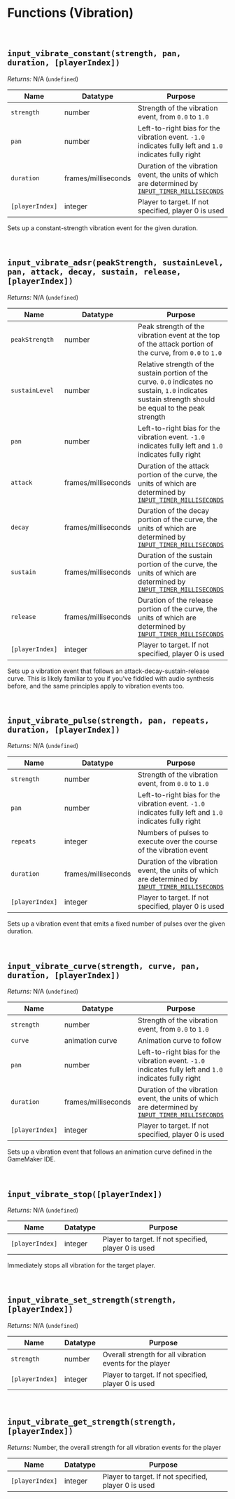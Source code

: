 # Functions (Vibration)

&nbsp;

## `input_vibrate_constant(strength, pan, duration, [playerIndex])`

*Returns:* N/A (`undefined`)

|Name           |Datatype           |Purpose                                                                                                          |
|---------------|-------------------|-----------------------------------------------------------------------------------------------------------------|
|`strength`     |number             |Strength of the vibration event, from `0.0` to `1.0`                                                             |
|`pan`          |number             |Left-to-right bias for the vibration event. `-1.0` indicates fully left and `1.0` indicates fully right          |
|`duration`     |frames/milliseconds|Duration of the vibration event, the units of which are determined by [`INPUT_TIMER_MILLISECONDS`](Configuration)|
|`[playerIndex]`|integer            |Player to target. If not specified, player 0 is used                                                             |

Sets up a constant-strength vibration event for the given duration.

&nbsp;

## `input_vibrate_adsr(peakStrength, sustainLevel, pan, attack, decay, sustain, release, [playerIndex])`

*Returns:* N/A (`undefined`)

|Name           |Datatype           |Purpose                                                                                                                                                 |
|---------------|-------------------|--------------------------------------------------------------------------------------------------------------------------------------------------------|
|`peakStrength` |number             |Peak strength of the vibration event at the top of the attack portion of the curve, from `0.0` to `1.0`                                                 |
|`sustainLevel` |number             |Relative strength of the sustain portion of the curve. `0.0` indicates no sustain, `1.0` indicates sustain strength should be equal to the peak strength|
|`pan`          |number             |Left-to-right bias for the vibration event. `-1.0` indicates fully left and `1.0` indicates fully right                                                 |
|`attack`       |frames/milliseconds|Duration of the attack portion of the curve, the units of which are determined by [`INPUT_TIMER_MILLISECONDS`](Configuration)                           |
|`decay`        |frames/milliseconds|Duration of the decay portion of the curve, the units of which are determined by [`INPUT_TIMER_MILLISECONDS`](Configuration)                            |
|`sustain`      |frames/milliseconds|Duration of the sustain portion of the curve, the units of which are determined by [`INPUT_TIMER_MILLISECONDS`](Configuration)                          |
|`release`      |frames/milliseconds|Duration of the release portion of the curve, the units of which are determined by [`INPUT_TIMER_MILLISECONDS`](Configuration)                          |
|`[playerIndex]`|integer            |Player to target. If not specified, player 0 is used                                                                                                    |

Sets up a vibration event that follows an attack-decay-sustain-release curve. This is likely familiar to you if you've fiddled with audio synthesis before, and the same principles apply to vibration events too.

&nbsp;

## `input_vibrate_pulse(strength, pan, repeats, duration, [playerIndex])`

*Returns:* N/A (`undefined`)

|Name           |Datatype           |Purpose                                                                                                          |
|---------------|-------------------|-----------------------------------------------------------------------------------------------------------------|
|`strength`     |number             |Strength of the vibration event, from `0.0` to `1.0`                                                             |
|`pan`          |number             |Left-to-right bias for the vibration event. `-1.0` indicates fully left and `1.0` indicates fully right          |
|`repeats`      |integer            |Numbers of pulses to execute over the course of the vibration event                                              |
|`duration`     |frames/milliseconds|Duration of the vibration event, the units of which are determined by [`INPUT_TIMER_MILLISECONDS`](Configuration)|
|`[playerIndex]`|integer            |Player to target. If not specified, player 0 is used                                                             |

Sets up a vibration event that emits a fixed number of pulses over the given duration.

&nbsp;

## `input_vibrate_curve(strength, curve, pan, duration, [playerIndex])`

*Returns:* N/A (`undefined`)

|Name           |Datatype           |Purpose                                                                                                          |
|---------------|-------------------|-----------------------------------------------------------------------------------------------------------------|
|`strength`     |number             |Strength of the vibration event, from `0.0` to `1.0`                                                             |
|`curve`        |animation curve    |Animation curve to follow                                                                                        |
|`pan`          |number             |Left-to-right bias for the vibration event. `-1.0` indicates fully left and `1.0` indicates fully right          |
|`duration`     |frames/milliseconds|Duration of the vibration event, the units of which are determined by [`INPUT_TIMER_MILLISECONDS`](Configuration)|
|`[playerIndex]`|integer            |Player to target. If not specified, player 0 is used                                                             |

Sets up a vibration event that follows an animation curve defined in the GameMaker IDE.

&nbsp;

## `input_vibrate_stop([playerIndex])`

*Returns:* N/A (`undefined`)

|Name           |Datatype|Purpose                                             |
|---------------|--------|----------------------------------------------------|
|`[playerIndex]`|integer |Player to target. If not specified, player 0 is used|

Immediately stops all vibration for the target player.

&nbsp;

## `input_vibrate_set_strength(strength, [playerIndex])`

*Returns:* N/A (`undefined`)

|Name           |Datatype|Purpose                                                 |
|---------------|--------|--------------------------------------------------------|
|`strength`     |number  |Overall strength for all vibration events for the player|
|`[playerIndex]`|integer |Player to target. If not specified, player 0 is used    |

&nbsp;

## `input_vibrate_get_strength(strength, [playerIndex])`

*Returns:* Number, the overall strength for all vibration events for the player

|Name           |Datatype|Purpose                                             |
|---------------|--------|----------------------------------------------------|
|`[playerIndex]`|integer |Player to target. If not specified, player 0 is used|